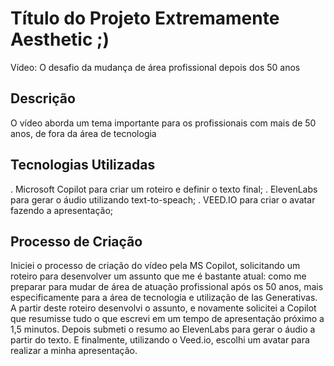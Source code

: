 # Título do Projeto Extremamente Aesthetic ;)
Vídeo: O desafio da mudança de área profissional depois dos 50 anos

## Descrição
O vídeo aborda um tema importante para os profissionais com mais de 50 anos, de fora da área de tecnologia

## Tecnologias Utilizadas
. Microsoft Copilot para criar um roteiro e definir o texto final;
. ElevenLabs para gerar o áudio utilizando text-to-speach;
. VEED.IO para criar o avatar fazendo a apresentação;

## Processo de Criação
Iniciei o processo de criação do vídeo pela MS Copilot, solicitando um roteiro para desenvolver um assunto que me é bastante atual: como me preparar para mudar de área de atuação profissional após os 50 anos, mais especificamente para a área de tecnologia e utilização de Ias Generativas.
A partir deste roteiro desenvolvi o assunto, e novamente solicitei a Copilot que resumisse tudo o que escrevi em um tempo de apresentação próximo a 1,5 minutos.
Depois submeti o resumo ao ElevenLabs para gerar o áudio a partir do texto.
E finalmente, utilizando o Veed.io, escolhi um avatar para realizar a minha apresentação. 
